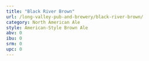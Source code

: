 ```yaml
---
title: "Black River Brown"
url: /long-valley-pub-and-brewery/black-river-brown/
category: North American Ale
style: American-Style Brown Ale
abv: 0
ibu: 0
srm: 0
upc: 0
---
```


